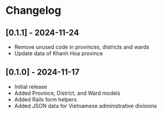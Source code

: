 # Changelog
## [0.1.1] - 2024-11-24
- Remove unused code in provinces, districts and wards
- Update data of Khanh Hoa province

## [0.1.0] - 2024-11-17
- Initial release
- Added Province, District, and Ward models
- Added Rails form helpers
- Added JSON data for Vietnamese administrative divisions
